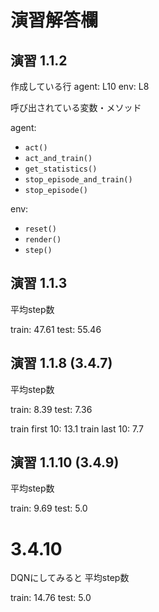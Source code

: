 # 演習解答欄

## 演習 1.1.2

作成している行
agent: L10
env: L8

呼び出されている変数・メソッド

agent:
* `act()`
* `act_and_train()`
* `get_statistics()`
* `stop_episode_and_train()`
* `stop_episode()`

env:
* `reset()`
* `render()`
* `step()`

## 演習 1.1.3

平均step数

train: 47.61
test: 55.46

## 演習 1.1.8 (3.4.7)

平均step数

train: 8.39
test: 7.36

train first 10: 13.1
train last 10: 7.7

## 演習 1.1.10 (3.4.9)

平均step数

train: 9.69
test: 5.0

# 3.4.10
DQNにしてみると
平均step数

train: 14.76
test: 5.0